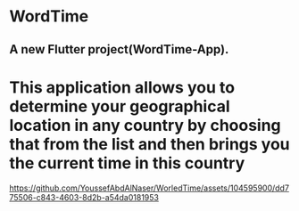 # WordTime
## A new Flutter project(WordTime-App).
# This application allows you to determine your geographical location in any country by choosing that from the list and then brings you the current time in this country
https://github.com/YoussefAbdAlNaser/WorledTime/assets/104595900/dd775506-c843-4603-8d2b-a54da0181953
<div>
  <img scr="https://github.com/YoussefAbdAlNaser/WorledTime/assets/104595900/9acc909d-1d9a-402f-bbb1-e02e2775166d"
 width="300" heigth="400"/>
</div>
